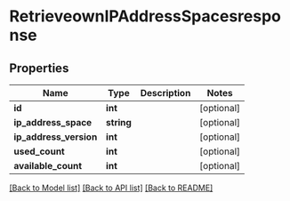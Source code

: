 # RetrieveownIPAddressSpacesresponse

## Properties
Name | Type | Description | Notes
------------ | ------------- | ------------- | -------------
**id** | **int** |  | [optional] 
**ip_address_space** | **string** |  | [optional] 
**ip_address_version** | **int** |  | [optional] 
**used_count** | **int** |  | [optional] 
**available_count** | **int** |  | [optional] 

[[Back to Model list]](../../README.md#documentation-for-models) [[Back to API list]](../../README.md#documentation-for-api-endpoints) [[Back to README]](../../README.md)

